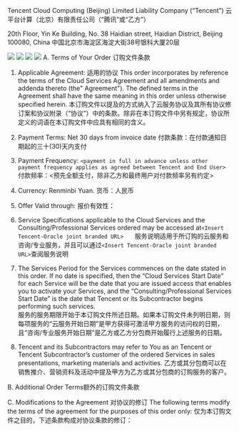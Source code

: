 Tencent Cloud Computing (Beijing) Limited Liability Company (“Tencent”)
云平台计算（北京）有限责任公司（“腾讯”或“乙方”）

20th Floor, Yin Ke Building, No. 38 Haidian street, Haidian District, Beijing 100080, China
中国北京市海淀区海淀大街38号银科大厦20层

![](http://imgcache.tcecqpoc.fsphere.cn/image/main.qcloudimg.com/raw/e2fc22a438f77897f9d677d350829a4e.png)
![](http://imgcache.tcecqpoc.fsphere.cn/image/main.qcloudimg.com/raw/8279fda15063143d7953533bdb2122bd.png)
![](http://imgcache.tcecqpoc.fsphere.cn/image/main.qcloudimg.com/raw/527d78d82dbbfecec9e0fe47168aafd6.png)
![](http://imgcache.tcecqpoc.fsphere.cn/image/main.qcloudimg.com/raw/64a1497a2820c6595a7b7dbcf44fe25a.png)
A. Terms of Your Order 订购文件条款
1. Applicable Agreement:  适用的协议
This order incorporates by reference the terms of the Cloud Services Agreement and all amendments and addenda 
thereto (the" Agreement").  The defined terms in the Agreement shall have the same meaning in this order unless 
otherwise specified herein. 
本订购文件以提及的方式纳入了云服务协议及其所有协议修订案和协议附录（“协议”）中的条款。除非在本订购文件中另有规定，协议所定义的词语在本订购文件中应具有相同的含义。

2. Payment Terms:  Net 30 days from invoice date
付款条款：在付款通知日期起的三十(30)天内支付

3. Payment Frequency:  `<payment in full in advance unless other payment frequency applies as agreed between Tencent and End User> `
付款频率：<预先全额支付，除非乙方和最终用户对付款频率另有约定>

4. Currency:  Renminbi Yuan.
货币：人民币

5. Offer Valid through: 
报价有效性：

6. Service Specifications applicable to the Cloud Services and the Consulting/Professional Services ordered may be accessed at`<Insert Tencent-Oracle joint branded URL>   `
服务说明适用于所订购的云服务和咨询/专业服务，并且可以通过`<Insert Tencent-Oracle joint branded URL>`查阅服务说明

7. The Services Period for the Services commences on the date stated in this order.  If no date is specified, then the “Cloud Services Start Date” for each Service will be the date that you are issued access that enables you to activate your Services, and the “Consulting/Professional Services Start Date” is the date that Tencent or its Subcontractor  begins performing such services.  
服务的服务期限开始于本订购文件所述日期。如果本订购文件未列明日期，则每项服务的“云服务开始日期”是甲方获得可激活甲方服务的访问权的日期，且“咨询/专业服务开始日期”是乙方或乙方分包商开始履行上述服务的日期。

8. Tencent and its Subcontractors may refer to You as an Tencent or Tencent Subcontractor’s customer of the ordered Services in sales presentations, marketing materials and activities. 
乙方或其分包商可以在销售推介、营销资料及活动中提及甲方为乙方或其分包商的订购服务的客户。

B. Additional Order Terms额外的订购文件条款

C. Modifications to the Agreement 对协议的修订
The following terms modify the terms of the agreement for the purposes of this order only:
仅为本订购文件之目的，下述条款构成对协议条款的修订：